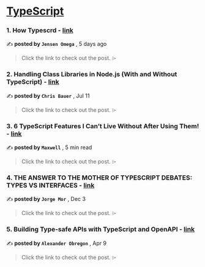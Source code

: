 
<h1><a href=https://medium.com/tag/typescript-tips/recommended target="_blank" rel="noopener noreferrer">TypeScript</a></h1>
<h3>1. How Typescrd - <a href=https://medium.com/@omega90ej/how-typescrd-cc976064d0d6?source=tag_recommended_feed---------0-84----------typescript_tips----------18e5ea85_adaa_409e_9bdb_f3c32f3a455e------- target="_blank" rel="noopener noreferrer">link</a></h3>

✍️ **posted by `Jensen Omega`** <date> , 5 days ago</date>

<blockquote>Click the link to check out the post. ⌲</blockquote>

<h3>2. Handling Class Libraries in Node.js (With and Without TypeScript) - <a href=https://medium.com/better-programming/handling-class-libraries-in-node-js-with-and-without-typescript-39b73b2186b6?source=tag_recommended_feed---------1-107----------typescript_tips----------18e5ea85_adaa_409e_9bdb_f3c32f3a455e------- target="_blank" rel="noopener noreferrer">link</a></h3>

✍️ **posted by `Chris Bauer`** <date> , Jul 11</date>

<blockquote>Click the link to check out the post. ⌲</blockquote>

<h3>3. 6 TypeScript Features I Can’t Live Without After Using Them! - <a href=https://medium.com/javascript-in-plain-english/6-typescript-features-i-cant-live-without-after-using-them-1d7feab33922?source=tag_recommended_feed---------2-85----------typescript_tips----------18e5ea85_adaa_409e_9bdb_f3c32f3a455e------- target="_blank" rel="noopener noreferrer">link</a></h3>

✍️ **posted by `Maxwell`** <date> , 5 min read</date>

<blockquote>Click the link to check out the post. ⌲</blockquote>

<h3>4. THE ANSWER TO THE MOTHER OF TYPESCRIPT DEBATES: TYPES VS INTERFACES - <a href=https://medium.com/@imgeorgemor/the-answer-to-the-mother-of-typescript-debates-types-vs-interfaces-d503057738ea?source=tag_recommended_feed---------3-84----------typescript_tips----------18e5ea85_adaa_409e_9bdb_f3c32f3a455e------- target="_blank" rel="noopener noreferrer">link</a></h3>

✍️ **posted by `Jorge Mor`** <date> , Dec 3</date>

<blockquote>Click the link to check out the post. ⌲</blockquote>

<h3>5. Building Type-safe APIs with TypeScript and OpenAPI - <a href=https://medium.com/@AlexanderObregon/building-type-safe-apis-with-typescript-and-openapi-1f78b4b94ee4?source=tag_recommended_feed---------4-85----------typescript_tips----------18e5ea85_adaa_409e_9bdb_f3c32f3a455e------- target="_blank" rel="noopener noreferrer">link</a></h3>

✍️ **posted by `Alexander Obregon`** <date> , Apr 9</date>

<blockquote>Click the link to check out the post. ⌲</blockquote>

